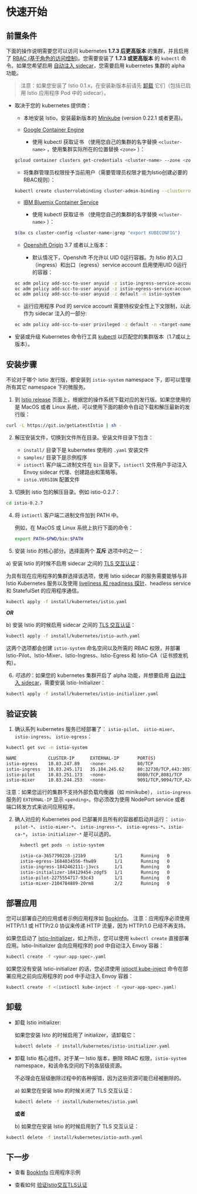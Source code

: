 # 快速开始

## 前置条件

下面的操作说明需要您可以访问 kubernetes **1.7.3 后更高版本** 的集群，并且启用了 [RBAC (基于角色的访问控制)](https://kubernetes.io/docs/admin/authorization/rbac/)。您需要安装了 **1.7.3 或更高版本** 的 `kubectl` 命令。如果您希望启用 [自动注入 sidecar](sidecar-injection.md#自动注入-sidecar)，您需要启用 kubernetes 集群的 alpha 功能。

> 注意：如果您安装了 Istio 0.1.x，在安装新版本前请先 [卸载](#卸载) 它们（包括已启用 Istio 应用程序 Pod 中的 sidecar）。

* 取决于您的 kubernetes 提供商：

  * 本地安装 Istio，安装最新版本的 [Minikube](https://kubernetes.io/docs/getting-started-guides/minikube/) (version 0.22.1 或者更高)。

  * [Google Container Engine](https://cloud.google.com/container-engine)

    * 使用 kubectl 获取证书 （使用您自己的集群的名字替换 `<cluster-name>` ，使用集群实际所在的位置替换 `<zone>` ）：
  ```bash
  gcloud container clusters get-credentials <cluster-name> --zone <zone> --project <project-name>
  ```

    * 将集群管理员权限授予当前用户（需要管理员权限才能为Istio创建必要的RBAC规则）：
  ```bash
  kubectl create clusterrolebinding cluster-admin-binding --clusterrole=cluster-admin --user=$(gcloud config get-value core/account)
  ```

  * [IBM Bluemix Container Service](https://www.ibm.com/cloud-computing/bluemix/containers)

    * 使用 kubectl 获取证书 （使用您自己的集群的名字替换 `<cluster-name>` ）：
  ```bash
  $(bx cs cluster-config <cluster-name>|grep "export KUBECONFIG")
  ```

  * [Openshift Origin](https://www.openshift.org) 3.7 或者以上版本：

    * 默认情况下，Openshift 不允许以 UID 0运行容器。为 Istio 的入口（ingress）和出口（egress）service account 启用使用UID 0运行的容器：
  ```bash
  oc adm policy add-scc-to-user anyuid -z istio-ingress-service-account -n istio-system
  oc adm policy add-scc-to-user anyuid -z istio-egress-service-account -n istio-system
  oc adm policy add-scc-to-user anyuid -z default -n istio-system
  ```

    * 运行应用程序 Pod 的 service account 需要特权安全性上下文限制，以此作为 sidecar 注入的一部分:
  ```bash
  oc adm policy add-scc-to-user privileged -z default -n <target-namespace>
  ```

* 安装或升级 Kubernetes 命令行工具 [kubectl](https://kubernetes.io/docs/tasks/tools/install-kubectl/) 以匹配您的集群版本（1.7或以上版本）。

## 安装步骤

不论对于哪个 Istio 发行版，都安装到 `istio-system` namespace 下，即可以管理所有其它 namespace 下的微服务。

1. 到 [Istio release](https://github.com/istio/istio/releases) 页面上，根据您的操作系统下载对应的发行版。如果您使用的是 MacOS 或者 Linux 系统，可以使用下面的额命令自动下载和解压最新的发行版：
  ```bash
  curl -L https://git.io/getLatestIstio | sh -
  ```

2. 解压安装文件，切换到文件所在目录。安装文件目录下包含：
    * `install/` 目录下是 kubernetes 使用的 `.yaml` 安装文件
    * `samples/` 目录下是示例程序
    * `istioctl` 客户端二进制文件在 `bin` 目录下。`istioctl` 文件用户手动注入 Envoy sidecar 代理、创建路由和策略等。
    * `istio.VERSION` 配置文件

3. 切换到 istio 包的解压目录。例如 istio-0.2.7：
  ```bash
  cd istio-0.2.7
  ```

4. 将 `istioctl` 客户端二进制文件加到 PATH 中。

   例如，在 MacOS 或 Linux 系统上执行下面的命令：
   ```bash
   export PATH=$PWD/bin:$PATH
   ```

5. 安装 Istio 的核心部分。选择面两个 **互斥** 选项中的之一：

  a) 安装 Istio 的时候不启用 sidecar 之间的 [TLS 交互认证](../../concepts/security/mutual-tls.md)：

  为具有现在应用程序的集群选择该选项，使用 Istio sidecar 的服务需要能够与非 Istio Kubernetes 服务以及使用 [liveliness 和 readiness 探针](https://kubernetes.io/docs/tasks/configure-pod-container/configure-liveness-readiness-probes/)、headless service 和 StatefulSet 的应用程序通信。

  ```bash
  kubectl apply -f install/kubernetes/istio.yaml
  ```

  _**OR**_

  b) 安装 Istio 的时候启用 sidecar 之间的 [TLS 交互认证](../../concepts/security/mutual-tls.md)：
  ```bash
  kubectl apply -f install/kubernetes/istio-auth.yaml
  ```

  这两个选项都会创建 `istio-system` 命名空间以及所需的 RBAC 权限，并部署 Istio-Pilot、Istio-Mixer、Istio-Ingress、Istio-Egress 和 Istio-CA（证书颁发机构）。

6. *可选的*：如果您的 kubernetes 集群开启了 alpha 功能，并想要启用 [自动注入 sidecar](../../..//docs/setup/kubernetes/sidecar-injection.md#automatic-sidecar-injection)，需要安装 Istio-Initializer：
  ```bash
  kubectl apply -f install/kubernetes/istio-initializer.yaml
  ```

## 验证安装

1. 确认系列 kubernetes 服务已经部署了： `istio-pilot`、 `istio-mixer`、`istio-ingress`、 `istio-egress`：
  ```bash
  kubectl get svc -n istio-system
  ```
   ```bash
  NAME            CLUSTER-IP      EXTERNAL-IP       PORT(S)                       AGE
  istio-egress    10.83.247.89    <none>            80/TCP                        5h
  istio-ingress   10.83.245.171   35.184.245.62     80:32730/TCP,443:30574/TCP    5h
  istio-pilot     10.83.251.173   <none>            8080/TCP,8081/TCP             5h
  istio-mixer     10.83.244.253   <none>            9091/TCP,9094/TCP,42422/TCP   5h
   ```

  注意：如果您运行的集群不支持外部负载均衡器（如 minikube）， `istio-ingress`  服务的 `EXTERNAL-IP` 显示  `<pending>`。你必须改为使用 NodePort service 或者 端口转发方式来访问应用程序。

2. 确人对应的 Kubernetes pod 已部署并且所有的容器都启动并运行：
   `istio-pilot-*`、 `istio-mixer-*`、 `istio-ingress-*`、 `istio-egress-*`、`istio-ca-*`， `istio-initializer-*` 是可以选的。
   ```bash
     kubectl get pods -n istio-system
   ```
   ```bash 
     istio-ca-3657790228-j21b9           1/1       Running   0          5h
     istio-egress-1684034556-fhw89       1/1       Running   0          5h
     istio-ingress-1842462111-j3vcs      1/1       Running   0          5h
     istio-initializer-184129454-zdgf5   1/1       Running   0          5h
     istio-pilot-2275554717-93c43        1/1       Running   0          5h
     istio-mixer-2104784889-20rm8        2/2       Running   0          5h
   ```

## 部署应用

您可以部署自己的应用或者示例应用程序如 [BookInfo](../../../docs/guides/bookinfo.md)。
注意：应用程序必须使用 HTTP/1.1 或 HTTP/2.0 协议来传递 HTTP 流量，因为 HTTP/1.0 已经不再支持。

如果您启动了 [Istio-Initializer](../../../docs/setup/kubernetes/sidecar-injection.md)，如上所示，您可以使用 `kubectl create` 直接部署应用。Istio-Initializer 会向应用程序的 pod 中自动注入 Envoy 容器：

   ```bash
kubectl create -f <your-app-spec>.yaml
   ```

如果您没有安装 Istio-initializer 的话，您必须使用 [istioctl kube-inject](../../../docs/reference/commands/istioctl.md#istioctl-kube-inject) 命令在部署应用之前向应用程序的 pod 中手动注入 Envoy 容器：
   ```bash
kubectl create -f <(istioctl kube-inject -f <your-app-spec>.yaml)
   ```

## 卸载

* 卸载 Istio initializer:

  如果您安装 Isto 的时候启用了 initializer，请卸载它：
   ```bash
  kubectl delete -f install/kubernetes/istio-initializer.yaml
   ```

* 卸载 Istio 核心组件。对于某一 Istio 版本，删除 RBAC 权限，`istio-system` namespace，和该命名空间的下的各层级资源。

   不必理会在层级删除过程中的各种报错，因为这些资源可能已经被删除的。

    a) 如果您在安装 Istio 的时候关闭了 TLS 交互认证：

   ```bash
   kubectl delete -f install/kubernetes/istio.yaml
   ```

   **或者**

   b) 如果您在安装 Istio 的时候启用到了 TLS 交互认证：

```bash
kubectl delete -f install/kubernetes/istio-auth.yaml
```

## 下一步

* 查看 [BookInfo](../../../docs/guides/bookinfo.md) 应用程序示例

* 查看如何 [验证Istio交互TLS认证](../../../docs/tasks/security/mutual-tls.md)
